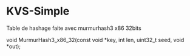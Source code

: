 # KVS-Simple


Table de hashage faite avec murmurhash3 x86 32bits

void MurmurHash3_x86_32(const void *key, int len, uint32_t seed, void *out);


